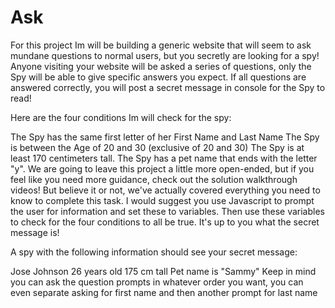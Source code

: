 # Ask

For this project Im will be building a generic website that will seem to ask mundane questions to normal users, but you secretly are looking for a spy! Anyone visiting your website will be asked a series of questions, only the Spy will be able to give specific answers you expect. If all questions are answered correctly, you will post a secret message in console for the Spy to read!

Here are the four conditions Im will check for the spy:

The Spy has the same first letter of her First Name and Last Name
The Spy is between the Age of 20 and 30 (exclusive of 20 and 30)
The Spy is at least 170 centimeters tall.
The Spy has a pet name that ends with the letter "y".
We are going to leave this project a little more open-ended, but if you feel like you need more guidance, check out the solution walkthrough videos! But believe it or not, we've actually covered everything you need to know to complete this task. I would suggest you use Javascript to prompt the user for information and set these to variables. Then use these variables to check for the four conditions to all be true. It's up to you what the secret message is!

A spy with the following information should see your secret message:

Jose Johnson
26 years old
175 cm tall
Pet name is "Sammy"
Keep in mind you can ask the question prompts in whatever order you want, you can even separate asking for first name and then another prompt for last name

